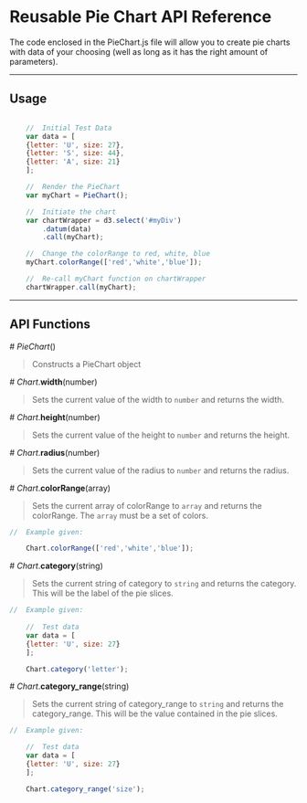 # Reusable Pie Chart API Reference

The code enclosed in the PieChart.js file will allow you to create pie charts with data of your choosing (well as long as it has the right amount of parameters).

***

## Usage

```javascript

	//	Initial Test Data
	var data = [
	{letter: 'U', size: 27},
	{letter: 'S', size: 44},
	{letter: 'A', size: 21}	
	];

	//	Render the PieChart
	var myChart = PieChart();

	//	Initiate the chart
	var chartWrapper = d3.select('#myDiv')
		.datum(data)
		.call(myChart);

	//	Change the colorRange to red, white, blue
	myChart.colorRange(['red','white','blue']);

	//	Re-call myChart function on chartWrapper
	chartWrapper.call(myChart);

```

***

##	API Functions

\# *PieChart*()
> Constructs a PieChart object




\# *Chart*.**width**(number)
> Sets the current value of the width to `number` and returns the width.




\# *Chart*.**height**(number)
> Sets the current value of the height to `number` and returns the height.




\# *Chart*.**radius**(number)
> Sets the current value of the radius to `number` and returns the radius.





\# *Chart*.**colorRange**(array)
> Sets the current array of colorRange to `array` and returns the colorRange.  The `array` must be a set of colors.


```javascript
//	Example given:

	Chart.colorRange(['red','white','blue']);
```




\# *Chart*.**category**(string)
> Sets the current string of category to `string` and returns the category.  This will be the label of the pie slices.


```javascript
//	Example given:
	
	//	Test data
	var data = [
	{letter: 'U', size: 27}
	];

	Chart.category('letter');
```




\# *Chart*.**category_range**(string)
> Sets the current string of category_range to `string` and returns the category_range.  This will be the value contained in the pie slices.


```javascript
//	Example given:

	//	Test data
	var data = [
	{letter: 'U', size: 27}
	];

	Chart.category_range('size');
```
